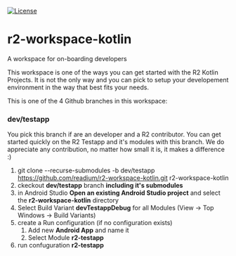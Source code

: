 [![License](https://img.shields.io/badge/License-BSD%203--Clause-blue.svg)](/LICENSE)
# r2-workspace-kotlin
A workspace for on-boarding developers

This workspace is one of the ways you can get started with the R2 Kotlin Projects. It is not the only way and you can pick to setup your developement environment in the way that best fits your needs.

This is one of the 4 Github branches in this workspace:

### dev/testapp
You pick this branch if are an developer and a R2 contributor. You can get started quickly on the R2 Testapp and it's modules with this branch. We do appreciate any contribution, no matter how small it is, it makes a difference :) 

1. git clone --recurse-submodules -b dev/testapp https://github.com/readium/r2-workspace-kotlin.git r2-workspace-kotlin
2. ckeckout **dev/testapp** branch **including it's submodules**
3. in Android Studio **Open an existing Android Studio project** and select the **r2-workspace-kotlin** directory
4. Select Build Variant **devTestappDebug** for all Modules (View -> Top Windows -> Build Variants)
5. create a Run configuration (if no configuration exists)
   1. Add new **Android App** and name it
   2. Select Module **r2-testapp** 
6. run confuguration **r2-testapp** 
